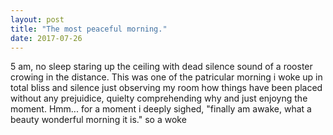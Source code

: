```yaml
---
layout: post
title: "The most peaceful morning."
date: 2017-07-26
---
```

5 am, no sleep staring up the ceiling with dead silence sound of a rooster crowing in the distance. This was one of the patricular morning i woke up in total bliss and silence just observing my room how things have been placed without any prejuidice, quielty comprehending why and just enjoyng the moment. Hmm... for a moment i deeply sighed, "finally am awake, what a beauty wonderful morning it is." so a woke
